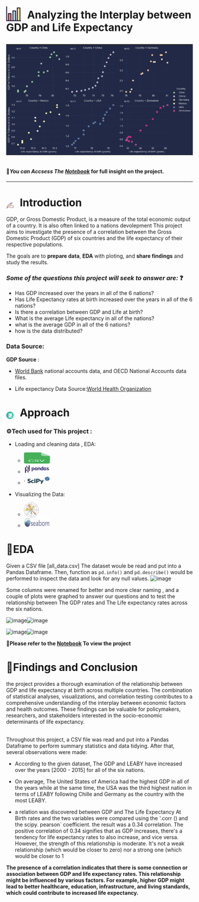 <h1>
  <p style="display: inline;">
  <img src="icons/chart.svg" alt="Bar Chart Icon" width="40" height="40" style="vertical-align: text-bottom; margin-right: 10px;" />
    Analyzing the Interplay between GDP and Life Expectancy </p>
  <p align="center">
  <img src="icons/visual.png" alt="mulitble scatter plots">
     </p>
  </p>
</h1>

#### 🔴*You can Accsess The [Notebook](life_expectancy_gdp.ipynb)*   for full insight on the project.
---
<h1>
  <img src="icons/pen.svg" alt="pen Icon" width="20" height="20" style="vertical-align: text-bottom; margin-right: 10px;" />
  Introduction
</h1>
GDP, or Gross Domestic Product, is a measure of the total economic output of a country. It is also often linked to a nations devolepment
This project aims to investigate the presence of a correlation between the Gross Domestic Product (GDP) of six countries and the life expectancy of their respective populations.

The goals are to **prepare data**, **EDA** with ploting, and **share findings** and study the results.

### *Some of the questions this project will seek to answer are:* ❓

- Has GDP increased over the years in all of the 6 nations?
- Has Life Expectancy rates at birth increased over the years in all of the 6 nations?
- Is there a correlation between GDP and Life at birth?
- What is the average Life expectancy in all of the nations?
- what is the average GDP in all of the 6 nations?
- how is the data distributed?


### Data Source:
**GDP Source** :
- [World Bank](https://data.worldbank.org/indicator/NY.GDP.MKTP.CD) national accounts data, and OECD National Accounts data files.

- Life expectancy Data Source:[World Health Organization](http://apps.who.int/gho/data/node.main.688)

 <h1>
  <img src="icons/analysis.svg" alt="approach Icon" width="20" height="20" style="vertical-align: text-bottom; margin-right: 10px;" />
  Approach
</h1>


<h3>
  ⚙️Tech used for This project :
</h3>

- Loading and cleaning data , EDA:
    - <img src='icons/csv.svg' alt='CSV library svg ' width=70 height=30 style="vertical-align: text-bottom; margin-right: 6px;" />
    -  <img src='icons/Pandas_logo.svg.png' alt='pandas svg ' width=70 height=30 style="vertical-align: text-bottom; margin-right: 9px;" />
    - `<img src='icons/scipy_logo.png' alt='pandas svg ' width=70 height=30 style="vertical-align: text-bottom; margin-right: 9px;" />

- Visualizing the Data:
    - <img src='icons/Matplotlib_icon.svg' alt='Matplotlib icon svg ' width=40 height=40 style="vertical-align: text-bottom; margin-right: 9px;" />
    - <img src='icons/seaborn_logo.svg' alt='Seaborn icon svg ' width=70 height=30 style="vertical-align: text-bottom; margin-right: 9px;" />

# 🔬EDA 
Given a CSV file [all_data.csv] The dataset woule be read and put into a Pandas Dataframe. Then, function as `pd.info()` and `pd.describe()` would be performed to inspect the data and look for any null values.
![image](https://github.com/hsalnasi/Life-Expectancy-and-GDP-Analysis/assets/89119185/b4122cc6-331a-45cc-a8c6-829e35ca3251)

Some columns were renamed for better and more clear naming , and a couple of plots were graphed to answer our questions and to test the relationship between The GDP rates and The Life expectancy rates across the six nations.

![image](https://github.com/hsalnasi/Life-Expectancy-and-GDP-Analysis/assets/89119185/777fcc76-9f73-49eb-a57c-c36646e3e11a)![image](https://github.com/hsalnasi/Life-Expectancy-and-GDP-Analysis/assets/89119185/6d91dcea-0857-4a0a-9b8b-b57909951e7b)

![image](https://github.com/hsalnasi/Life-Expectancy-and-GDP-Analysis/assets/89119185/e5aef60f-baab-4951-bf67-a081b7bc6e0b)![image](https://github.com/hsalnasi/Life-Expectancy-and-GDP-Analysis/assets/89119185/e2964327-21b8-4eaa-a908-dab2ec3a38ca)

**🫡Please refer to the [Notebook](life_expectancy_gdp.ipynb) To view the project**
# 🔗Findings and Conclusion
the project provides a thorough examination of the relationship between GDP and life expectancy at birth across multiple countries. The combination of statistical analyses, visualizations, and correlation testing contributes to a comprehensive understanding of the interplay between economic factors and health outcomes. These findings can be valuable for policymakers, researchers, and stakeholders interested in the socio-economic determinants of life expectancy.
<br></br>

Throughout this project, a CSV file was read and put into a Pandas Dataframe to perform summary statistics and data tidying. After that, several observations were made: 

- According to the given dataset, The GDP and LEABY have increased over the years [2000 - 2015] for all of the six nations. 
- On average, The United States of America had the highest GDP in all of the years while at the same time, the USA was the third highest nation in terms of LEABY following Chille and Germany as the country with the most LEABY.

- a relation was discovered between GDP and The Life Expectancy At Birth rates and the two variables were compared using the '.corr () and the scipy. pearson` coefficient. the result was a 0.34 correlation. 
The positive correlation of 0.34 signifies that as GDP increases, there's a tendency for life expectancy rates to also increase, and vice versa. However, the strength of this relationship is moderate. It's not a weak relationship (which would be closer to zero) nor a strong one (which would be closer to 1

**The presence of a correlation indicates that there is some connection or association between GDP and life expectancy rates. This relationship might be influenced by various factors. For example, higher GDP might lead to better healthcare, education, infrastructure, and living standards, which could contribute to increased life expectancy.**















